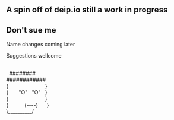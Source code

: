 ## A spin off of deip.io still a work in progress



## Don't sue me
Name changes coming later


Suggestions wellcome<br>

               <br>
  ########<br>
############<br>
{                         }<br>
{       "O"   "O"   }<br>
{                         }<br>
{           (----)      }<br>
\\_\___________/